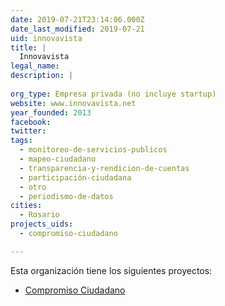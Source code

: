 ```yaml
---
date: 2019-07-21T23:14:06.000Z
date_last_modified: 2019-07-21
uid: innovavista
title: |
  Innovavista
legal_name: 
description: |
  
org_type: Empresa privada (no incluye startup)
website: www.innovavista.net
year_founded: 2013
facebook: 
twitter: 
tags:
  - monitoreo-de-servicios-publicos
  - mapeo-ciudadano
  - transparencia-y-rendicion-de-cuentas
  - participación-ciudadana
  - otro
  - periodismo-de-datos
cities: 
  - Rosario
projects_uids:
  - compromiso-ciudadano

---
```


Esta organización tiene los siguientes proyectos:

- [Compromiso Ciudadano](/proyectos/compromiso-ciudadano)
